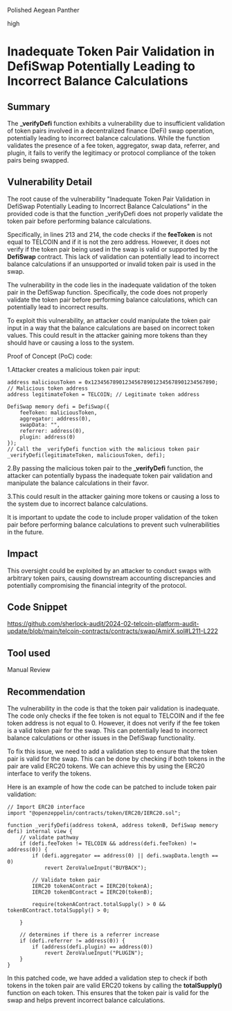 Polished Aegean Panther

high

# Inadequate Token Pair Validation in DefiSwap Potentially Leading to Incorrect Balance Calculations

## Summary
 The **_verifyDefi** function exhibits a vulnerability due to insufficient validation of token pairs involved in a decentralized finance (DeFi) swap operation, potentially leading to incorrect balance calculations. While the function validates the presence of a fee token, aggregator, swap data, referrer, and plugin, it fails to verify the legitimacy or protocol compliance of the token pairs being swapped.
## Vulnerability Detail
The root cause of the vulnerability "Inadequate Token Pair Validation in DefiSwap Potentially Leading to Incorrect Balance Calculations" in the provided code is that the function _verifyDefi does not properly validate the token pair before performing balance calculations.

Specifically, in lines 213 and 214, the code checks if the **feeToken** is not equal to TELCOIN and if it is not the zero address. However, it does not verify if the token pair being used in the swap is valid or supported by the **DefiSwap** contract. This lack of validation can potentially lead to incorrect balance calculations if an unsupported or invalid token pair is used in the swap.

The vulnerability in the code lies in the inadequate validation of the token pair in the DefiSwap function. Specifically, the code does not properly validate the token pair before performing balance calculations, which can potentially lead to incorrect results.

To exploit this vulnerability, an attacker could manipulate the token pair input in a way that the balance calculations are based on incorrect token values. This could result in the attacker gaining more tokens than they should have or causing a loss to the system.

Proof of Concept (PoC) code:

1.Attacker creates a malicious token pair input:
```solidity
address maliciousToken = 0x1234567890123456789012345678901234567890; // Malicious token address
address legitimateToken = TELCOIN; // Legitimate token address

DefiSwap memory defi = DefiSwap({
    feeToken: maliciousToken,
    aggregator: address(0),
    swapData: "",
    referrer: address(0),
    plugin: address(0)
});
// Call the _verifyDefi function with the malicious token pair
_verifyDefi(legitimateToken, maliciousToken, defi);
```

2.By passing the malicious token pair to the **_verifyDefi** function, the attacker can potentially bypass the inadequate token pair validation and manipulate the balance calculations in their favor.

3.This could result in the attacker gaining more tokens or causing a loss to the system due to incorrect balance calculations.

It is important to update the code to include proper validation of the token pair before performing balance calculations to prevent such vulnerabilities in the future.

## Impact
This oversight could be exploited by an attacker to conduct swaps with arbitrary token pairs, causing downstream accounting discrepancies and potentially compromising the financial integrity of the protocol.
## Code Snippet
https://github.com/sherlock-audit/2024-02-telcoin-platform-audit-update/blob/main/telcoin-contracts/contracts/swap/AmirX.sol#L211-L222
## Tool used

Manual Review

## Recommendation
The vulnerability in the code is that the token pair validation is inadequate. The code only checks if the fee token is not equal to TELCOIN and if the fee token address is not equal to 0. However, it does not verify if the fee token is a valid token pair for the swap. This can potentially lead to incorrect balance calculations or other issues in the DefiSwap functionality.

To fix this issue, we need to add a validation step to ensure that the token pair is valid for the swap. This can be done by checking if both tokens in the pair are valid ERC20 tokens. We can achieve this by using the ERC20 interface to verify the tokens.

Here is an example of how the code can be patched to include token pair validation:

```solidity
// Import ERC20 interface
import "@openzeppelin/contracts/token/ERC20/IERC20.sol";

function _verifyDefi(address tokenA, address tokenB, DefiSwap memory defi) internal view {
    // validate pathway
    if (defi.feeToken != TELCOIN && address(defi.feeToken) != address(0)) {
        if (defi.aggregator == address(0) || defi.swapData.length == 0)
            revert ZeroValueInput("BUYBACK");
        
        // Validate token pair
        IERC20 tokenAContract = IERC20(tokenA);
        IERC20 tokenBContract = IERC20(tokenB);
        
        require(tokenAContract.totalSupply() > 0 && tokenBContract.totalSupply() > 0;

    }
    
    // determines if there is a referrer increase
    if (defi.referrer != address(0)) {
        if (address(defi.plugin) == address(0))
            revert ZeroValueInput("PLUGIN");
    }
}
```
In this patched code, we have added a validation step to check if both tokens in the token pair are valid ERC20 tokens by calling the **totalSupply()** function on each token. This ensures that the token pair is valid for the swap and helps prevent incorrect balance calculations.